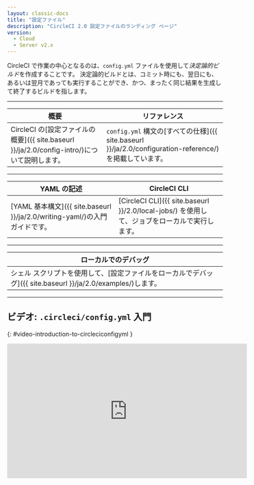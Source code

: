 ```yaml
---
layout: classic-docs
title: "設定ファイル"
description: "CircleCI 2.0 設定ファイルのランディング ページ"
version:
  - Cloud
  - Server v2.x
---
```


CircleCI で作業の中心となるのは、`config.yml` ファイルを使用して*決定論的ビルド*を作成することです。 決定論的ビルドとは、コミット時にも、翌日にも、あるいは翌月であっても実行することができ、かつ、まったく同じ結果を生成して終了するビルドを指します。

<hr />

| 概要                                                                                               | リファレンス                                                                                                     |
| ------------------------------------------------------------------------------------------------ | ---------------------------------------------------------------------------------------------------------- |
| CircleCI の[設定ファイルの概要]({{ site.baseurl }}/ja/2.0/config-intro/)について説明します。&nbsp;&nbsp;&nbsp;&nbsp; | `config.yml` 構文の[すべての仕様]({{ site.baseurl }}/ja/2.0/configuration-reference/)を掲載しています。&nbsp;&nbsp;&nbsp;&nbsp; |

<hr />

| YAML の記述                                                                             | CircleCI CLI                                                             |
| ------------------------------------------------------------------------------------ | ------------------------------------------------------------------------ |
| [YAML 基本構文]({{ site.baseurl }}/ja/2.0/writing-yaml/)の入門ガイドです。  &nbsp;&nbsp;&nbsp;&nbsp; | [CircleCI CLI]({{ site.baseurl }}/2.0/local-jobs/) を使用して、ジョブをローカルで実行します。 |

<hr />

| ローカルでのデバッグ                                                                                           |
| ---------------------------------------------------------------------------------------------------- |
| シェル スクリプトを使用して、[設定ファイルをローカルでデバッグ]({{ site.baseurl }}/ja/2.0/examples/)します。  &nbsp;&nbsp;&nbsp;&nbsp; |

<hr />

## ビデオ: `.circleci/config.yml` 入門
{: #video-introduction-to-circleciconfigyml }
<div class="video-wrapper">
<iframe width="560" height="315" src="https://www.youtube.com/embed/xOSHKNUIkjY" frameborder="0" allow="autoplay; encrypted-media" allowfullscreen></iframe>
</div>

